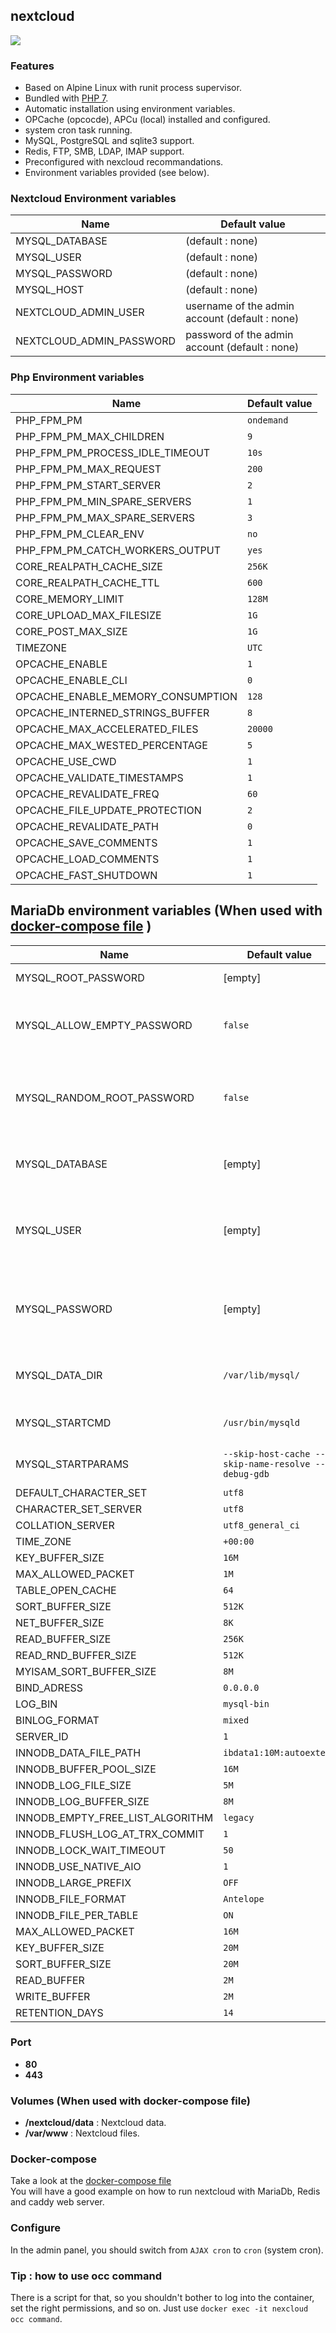 ## nextcloud


![](https://s32.postimg.org/69nev7aol/Nextcloud_logo.png)

### Features
- Based on Alpine Linux with runit process supervisor.
- Bundled with [PHP 7][alpine-php7].
- Automatic installation using environment variables.
- OPCache (opcocde), APCu (local) installed and configured.
- system cron task running.
- MySQL, PostgreSQL and sqlite3 support.
- Redis, FTP, SMB, LDAP, IMAP support.
- Preconfigured with nexcloud recommandations.
- Environment variables provided (see below).

### Nextcloud Environment variables

Name                                | Default value 
------------------------------------|-------------------------------------------------
MYSQL_DATABASE                      | (default : none)
MYSQL_USER                          | (default : none)
MYSQL_PASSWORD                      | (default : none)
MYSQL_HOST                          | (default : none)
NEXTCLOUD_ADMIN_USER                | username of the admin account (default : none)
NEXTCLOUD_ADMIN_PASSWORD            | password of the admin account (default : none)

### Php Environment variables

Name                                | Default value 
------------------------------------|-------------------------------------------------
PHP_FPM_PM                          | `ondemand`
PHP_FPM_PM_MAX_CHILDREN             | `9`
PHP_FPM_PM_PROCESS_IDLE_TIMEOUT     | `10s`
PHP_FPM_PM_MAX_REQUEST              | `200`
PHP_FPM_PM_START_SERVER             | `2`
PHP_FPM_PM_MIN_SPARE_SERVERS        | `1`
PHP_FPM_PM_MAX_SPARE_SERVERS        | `3`
PHP_FPM_PM_CLEAR_ENV                | `no`
PHP_FPM_PM_CATCH_WORKERS_OUTPUT     | `yes`
CORE_REALPATH_CACHE_SIZE            | `256K`
CORE_REALPATH_CACHE_TTL             | `600`
CORE_MEMORY_LIMIT                   | `128M`
CORE_UPLOAD_MAX_FILESIZE            | `1G`
CORE_POST_MAX_SIZE                  | `1G`
TIMEZONE                            | `UTC`
OPCACHE_ENABLE                      | `1`
OPCACHE_ENABLE_CLI                  | `0`
OPCACHE_ENABLE_MEMORY_CONSUMPTION   | `128`
OPCACHE_INTERNED_STRINGS_BUFFER     | `8`
OPCACHE_MAX_ACCELERATED_FILES       | `20000`
OPCACHE_MAX_WESTED_PERCENTAGE       | `5`
OPCACHE_USE_CWD                     | `1`
OPCACHE_VALIDATE_TIMESTAMPS         | `1`
OPCACHE_REVALIDATE_FREQ             | `60`
OPCACHE_FILE_UPDATE_PROTECTION      | `2`
OPCACHE_REVALIDATE_PATH             | `0`
OPCACHE_SAVE_COMMENTS               | `1`
OPCACHE_LOAD_COMMENTS               | `1`
OPCACHE_FAST_SHUTDOWN               | `1`


## MariaDb environment variables (When used with [docker-compose file][docker-compose] )

Name                                | Default value                     | Info
------------------------------------|-----------------------------------|-------------------
MYSQL_ROOT_PASSWORD                 | [empty]                           | sets a root password
MYSQL_ALLOW_EMPTY_PASSWORD          | `false`                           | Enable empty password (true or false)
MYSQL_RANDOM_ROOT_PASSWORD          | `false`                           | Generate random root password (true or false)
MYSQL_DATABASE                      | [empty]                           | creates a database as provided by input
MYSQL_USER                          | [empty]                           | creates a user with owner permissions over said database
MYSQL_PASSWORD                      | [empty]                           | changes password of the provided user (not root)
MYSQL_DATA_DIR                      | `/var/lib/mysql/`                 | Change mysql default directory
MYSQL_STARTCMD                      | `/usr/bin/mysqld`                 | Default start command
MYSQL_STARTPARAMS                   | `--skip-host-cache --skip-name-resolve --debug-gdb` | Default start parameters
DEFAULT_CHARACTER_SET               | `utf8`
CHARACTER_SET_SERVER                | `utf8`
COLLATION_SERVER                    | `utf8_general_ci`
TIME_ZONE                           | `+00:00`
KEY_BUFFER_SIZE                     | `16M`
MAX_ALLOWED_PACKET                  | `1M`
TABLE_OPEN_CACHE                    | `64`
SORT_BUFFER_SIZE                    | `512K`
NET_BUFFER_SIZE                     | `8K`
READ_BUFFER_SIZE                    | `256K`
READ_RND_BUFFER_SIZE                | `512K`
MYISAM_SORT_BUFFER_SIZE             | `8M`
BIND_ADRESS                         | `0.0.0.0`
LOG_BIN                             | `mysql-bin`
BINLOG_FORMAT                       | `mixed`
SERVER_ID                           | `1`
INNODB_DATA_FILE_PATH               | `ibdata1:10M:autoextend`
INNODB_BUFFER_POOL_SIZE             | `16M`
INNODB_LOG_FILE_SIZE                | `5M`
INNODB_LOG_BUFFER_SIZE              | `8M`
INNODB_EMPTY_FREE_LIST_ALGORITHM    | `legacy`
INNODB_FLUSH_LOG_AT_TRX_COMMIT      | `1`
INNODB_LOCK_WAIT_TIMEOUT            | `50`
INNODB_USE_NATIVE_AIO               | `1`
INNODB_LARGE_PREFIX                 | `OFF`
INNODB_FILE_FORMAT                  | `Antelope`
INNODB_FILE_PER_TABLE               | `ON`
MAX_ALLOWED_PACKET                  | `16M`
KEY_BUFFER_SIZE                     | `20M`
SORT_BUFFER_SIZE                    | `20M`
READ_BUFFER                         | `2M`
WRITE_BUFFER                        | `2M`
RETENTION_DAYS                      | `14`

### Port
- **80** 
- **443**

### Volumes (When used with docker-compose file)
- **/nextcloud/data** : Nextcloud data.
- **/var/www** : Nextcloud files.

### Docker-compose
Take a look at the  [docker-compose file][docker-compose]  
You will have a good example on how to run nextcloud with MariaDb, Redis and caddy web server.


### Configure
In the admin panel, you should switch from `AJAX cron` to `cron` (system cron).

### Tip : how to use occ command
There is a script for that, so you shouldn't bother to log into the container, set the right permissions, and so on. Just use `docker exec -it nexcloud occ command`.


[alpine-php7]: https://hub.docker.com/r/craftdock/alpine-php7/
[docker-compose]: https://github.com/CraftDock/nextcloud-fpm/blob/master/.example/docker-compose.yml
